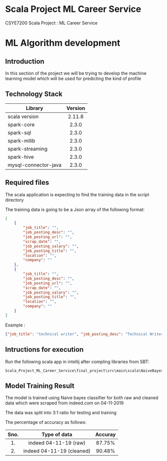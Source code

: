 # Scala Project ML Career Service
CSYE7200 Scala Project : ML Career Service

# ML Algorithm development

## Introduction
In this section of the project we will be trying to develop the machine learning model which will be used for predicting the kind of profile 

## Technology Stack

| Library              | Version | 
| ---------------------|:-------:|
| scala version        | 2.11.8  |
| spark-core           | 2.3.0   |
| spark-sql            | 2.3.0   |
| spark-mllib          | 2.3.0   |
| spark-streaming      | 2.3.0   |
| spark-hive		   | 2.3.0   |
| mysql-connector-java | 2.3.0   |


## Required files
The scala application is expecting to find the training data in the script directory

The training data is going to be a Json array of the following format:
```json
[
	{
		"job_title": "", 
		"job_posting_desc": "", 
		"job_posting_url": "", 
		"scrap_date": "", 
		"job_posting_salary": "", 
		"job_posting_title": "", 
		"location": "", 
		"company": ""
	},
	{
		"job_title": "", 
		"job_posting_desc": "", 
		"job_posting_url": "", 
		"scrap_date": "", 
		"job_posting_salary": "", 
		"job_posting_title": "", 
		"location": "", 
		"company": ""
	}
]

```

Example : 

```json
{"job_title": "technical writer", "job_posting_desc": "Technical Writer (E20-19-0594-F):\n\nBowhead seeks a Technical writer with experience proof reading, editing and formatting of documentation ensuring it is accurate, complete. The Technical Writer should have the ability to communicate effectively orally and through written reports in specified formats. Effectively manage scheduling of personnel/calendars to ensure coverage of multiple buildings/facilities. Comfortable with the use of computer/web-based systems with desired experience in clearance verification systems, badge access and alarm systems. Ability to take responsibility for personnel and facilities to include the escorting, within classified spaces, of un-cleared personnel (those without US security clearances), manage use of resources as well as maintain inventory of assorted equipment and supplies.\n\nRequirements High School diploma, Bachelor's degree preferred\n\nIntermediate to advanced level skills in Microsoft Office software suite - Word, Excel, Outlook, PowerPoint\n\n\nA working knowledge of tech editing tools resident within the MS Office Suite.\n\nAbility to communicate effectively with all levels of employees and outside contacts. To receive and respond to instructions/assignments, must be able to read, write and speak English.\n\n\nThe ability to communicate effectively with engineers and other technical personnel.\n\n\nThe ability to work independently to deliver products on time.\n\nSECURITY CLEARANCE REQUIRED: Must be able to obtain a security clearance at the Secret level. US Citizenship is a requirement for Secret clearance at this location.\n\n\nApplicants may be subject to a pre-employment drug & alcohol screening and/or random drug screen, and must follow UIC\u2019s Non-DOT Drug & Alcohol Testing Program requirements. If the position requires, an applicant must pass a pre-employment criminal background history check. All post-secondary education listed on the applicant\u2019s resume/application may be subject to verification.\n\nWhere driving may be required or where a rental car must be obtained for business travel purposes, applicants must have a valid driver license for this position and will be subject to verification. In addition, the applicant must pass an in-house, online, driving course to be authorized to drive for company purposes.", "job_posting_url": "https://www.indeed.com/pagead/clk?mo=r&ad=-6NYlbfkN0BPhkBAIDmFMPMN_Wbqu40VnORwh18Yi8IRBq-wdVg1C4FRosJ448JJ5pdSzOPOT_viSmiTrQHHcy5dGSqXH94pIMieokfjho6VMqSXAZZf1Ig3v_K3Rkr1gFXiP8-szt3VXjQSq85YpKZJ13wPNAVcT7bAEUELsHrtT9mja2lnwzJRKmu5PDXKIz_3SuH5Qp7ldMh-Dnkq5n7VLXHgFGqkXr34QIT8RkZnQH0EoJLuu4WeW7BwpCXp7YfoUdpXNFMsR3mclnAsJGCTzGbGSEjFOYI9SGLYjFosws1vkJ4acTtshL8-AhTR-X56g6vMY37RCm2d5VV_WaqLrEtfXpDmswxt81eajKOksJTpIE556R6edj7p--aHvZsB8TCGd_VT9OlEqXtXdtLLgUaUy3sUxU4OW3ApJT1vHj4_imvkUA==&vjs=3&p=9&fvj=1", "scrap_date": "11-04-2019", "job_posting_salary": null, "job_posting_title": "Technical Writer I", "location": "San Francisco, CA", "company": null}
```

## Intructions for execution
Run the following scala app in intellij after compling libraries from SBT:
```
Scala_Project_ML_Career_Service\final_project\src\main\scala\NaiveBayesTextClassifier.scala
```

## Model Training Result
The model is trained using Naive bayes classifier for both raw and cleaned data which were scraped from indeed.com on 04-11-2019

The data was split into 3:1 ratio for testing and training 

The percentage of accuracy as follows:

| Sno. | Type of data              | Accuray |
|:----:|:-------------------------:|:-------:|
| 1.   | indeed 04-11-19 (raw)     |  87.75% |
| 2.   | indeed 04-11-19 (cleaned) |  90.48% |